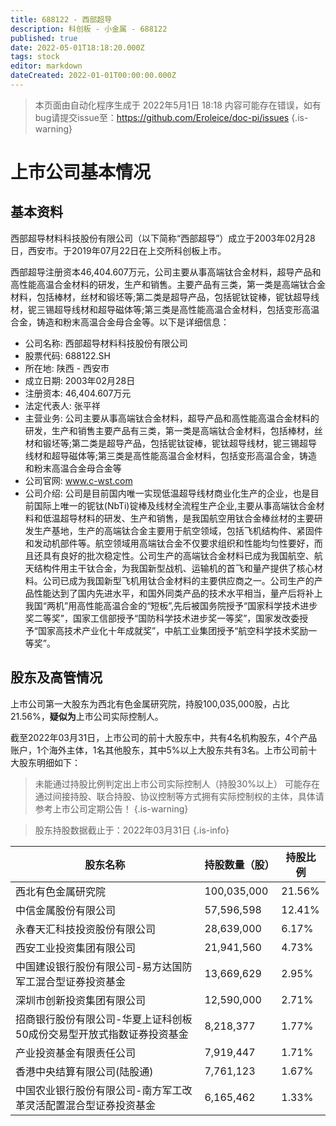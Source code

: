 ```yaml
---
title: 688122 - 西部超导
description: 科创板 - 小金属 - 688122
published: true
date: 2022-05-01T18:18:20.000Z
tags: stock
editor: markdown
dateCreated: 2022-01-01T00:00:00.000Z
---
```


> 本页面由自动化程序生成于 2022年5月1日 18:18
> 内容可能存在错误，如有bug请提交issue至：https://github.com/Eroleice/doc-pi/issues
{.is-warning}

# 上市公司基本情况

## 基本资料

西部超导材料科技股份有限公司（以下简称“西部超导”）成立于2003年02月28日，西安市。于2019年07月22日在上交所科创板上市。

西部超导注册资本46,404.607万元，公司主要从事高端钛合金材料，超导产品和高性能高温合金材料的研发，生产和销售。主要产品有三类，第一类是高端钛合金材料，包括棒材，丝材和锻坯等;第二类是超导产品，包括铌钛锭棒，铌钛超导线材，铌三锡超导线材和超导磁体等;第三类是高性能高温合金材料，包括变形高温合金，铸造和粉末高温合金母合金等。以下是详细信息：

- 公司名称: 西部超导材料科技股份有限公司
- 股票代码: 688122.SH
- 所在地: 陕西 - 西安市
- 成立日期: 2003年02月28日
- 注册资本: 46,404.607万元
- 法定代表人: 张平祥
- 主营业务: 公司主要从事高端钛合金材料，超导产品和高性能高温合金材料的研发，生产和销售主要产品有三类，第一类是高端钛合金材料，包括棒材，丝材和锻坯等;第二类是超导产品，包括铌钛锭棒，铌钛超导线材，铌三锡超导线材和超导磁体等;第三类是高性能高温合金材料，包括变形高温合金，铸造和粉末高温合金母合金等
- 公司官网: www.c-wst.com
- 公司介绍: 公司是目前国内唯一实现低温超导线材商业化生产的企业，也是目前国际上唯一的铌钛(NbTi)锭棒及线材全流程生产企业,主要从事高端钛合金材料和低温超导材料的研发、生产和销售，是我国航空用钛合金棒丝材的主要研发生产基地，生产的高端钛合金主要用于航空领域，包括飞机结构件、紧固件和发动机部件等。航空领域用高端钛合金不仅要求组织和性能均匀性要好，而且还具有良好的批次稳定性。公司生产的高端钛合金材料已成为我国航空、航天结构件用主干钛合金，为我国新型战机、运输机的首飞和量产提供了核心材料。公司已成为我国新型飞机用钛合金材料的主要供应商之一。公司生产的产品性能达到了国内先进水平，和国外同类产品的技术水平相当，量产后将补上我国“两机”用高性能高温合金的“短板”,先后被国务院授予“国家科学技术进步奖二等奖”，国家工信部授予“国防科学技术进步奖一等奖”，国家发改委授予“国家高技术产业化十年成就奖”，中航工业集团授予“航空科学技术奖励一等奖”。


## 股东及高管情况

上市公司第一大股东为西北有色金属研究院，持股100,035,000股，占比21.56%，**疑似为**上市公司实际控制人。

截至2022年03月31日，上市公司的前十大股东中，共有4名机构股东，4个产品账户，1个海外主体，1名其他股东，其中5%以上大股东共有3名。上市公司前十大股东明细如下：

> 未能通过持股比例判定出上市公司实际控制人（持股30%以上）
> 可能存在通过间接持股、联合持股、协议控制等方式拥有实际控制权的主体，具体请参考上市公司定期公告！
{.is-warning}

> 股东持股数据截止于：2022年03月31日
{.is-info}

| 股东名称 | 持股数量（股） | 持股比例 |
| --- | --- | --- |
| 西北有色金属研究院 | 100,035,000 | 21.56% |
| 中信金属股份有限公司 | 57,596,598 | 12.41% |
| 永春天汇科技投资股份有限公司 | 28,639,000 | 6.17% |
| 西安工业投资集团有限公司 | 21,941,560 | 4.73% |
| 中国建设银行股份有限公司-易方达国防军工混合型证券投资基金 | 13,669,629 | 2.95% |
| 深圳市创新投资集团有限公司 | 12,590,000 | 2.71% |
| 招商银行股份有限公司-华夏上证科创板50成份交易型开放式指数证券投资基金 | 8,218,377 | 1.77% |
| 产业投资基金有限责任公司 | 7,919,447 | 1.71% |
| 香港中央结算有限公司(陆股通) | 7,761,123 | 1.67% |
| 中国农业银行股份有限公司-南方军工改革灵活配置混合型证券投资基金 | 6,165,462 | 1.33% |




